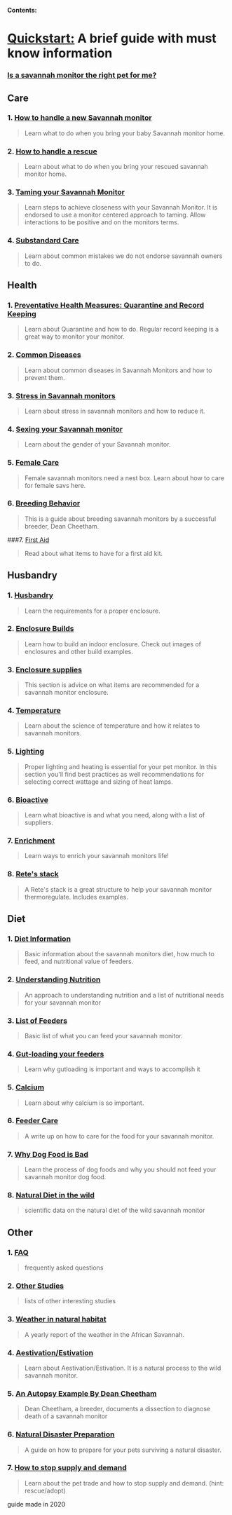 **Contents:**

# [Quickstart:](https://www.reddit.com/r/savannahmonitor/wiki/quickstart) A brief guide with must know information

### [Is a savannah monitor the right pet for me?](https://www.reddit.com/r/savannahmonitor/wiki/therightpet)

## Care
### 1. [How to handle a new Savannah monitor](https://www.reddit.com/r/savannahmonitor/wiki/newsav)

>Learn what to do when you bring your baby Savannah monitor home.

### 2. [How to handle a rescue](https://www.reddit.com/r/savannahmonitor/wiki/rescue)

>Learn about what to do when you bring your rescued savannah monitor home.

### 3. [Taming your Savannah Monitor](https://www.reddit.com/r/savannahmonitor/wiki/index/taming)

>Learn steps to achieve closeness with your Savannah Monitor. It is endorsed to use a monitor centered approach to taming. Allow interactions to be positive and on the monitors terms. 

### 4. [Substandard Care](https://www.reddit.com/r/savannahmonitor/wiki/substandardcare)

>Learn about common mistakes we do not endorse savannah owners to do.



## Health
### 1. [Preventative Health Measures: Quarantine and Record Keeping](https://www.reddit.com/r/savannahmonitor/wiki/recordkeeping)

>Learn about Quarantine and how to do. Regular record keeping is a great way to monitor your monitor.

### 2. [Common Diseases](https://www.reddit.com/r/savannahmonitor/wiki/commondisease)

>Learn about common diseases in Savannah Monitors and how to prevent them.

### 3. [Stress in Savannah monitors](https://www.reddit.com/r/savannahmonitor/wiki/stress)

>Learn about stress in savannah monitors and how to reduce it.

### 4. [Sexing your Savannah monitor](https://www.reddit.com/r/savannahmonitor/wiki/sexing)

>Learn about the gender of your Savannah monitor.

### 5. [Female Care]( https://www.reddit.com/r/savannahmonitor/wiki/femalecare)

>Female savannah monitors need a nest box. Learn about how to care for female savs here.

### 6. [Breeding Behavior](https://www.reddit.com/r/savannahmonitor/wiki/breedingbehavior)

>This is a guide about breeding savannah monitors by a successful breeder, Dean Cheetham.

###7. [First Aid](https://www.reddit.com/r/savannahmonitor/wiki/firstaid)

>Read about what items to have for a first aid kit.
 
  
## Husbandry 
### 1. [Husbandry](https://www.reddit.com/r/savannahmonitor/wiki/husbandary)

>Learn the requirements for a proper enclosure. 

### 2. [Enclosure Builds](https://www.reddit.com/r/savannahmonitor/wiki/enclosurebuild)

>Learn how to build an indoor enclosure. Check out images of enclosures and other build examples.

### 3. [Enclosure supplies](https://www.reddit.com/r/savannahmonitor/wiki/enclosuresupplies)

>This section is advice on what items are recommended for a savannah monitor enclosure.

### 4. [Temperature](https://www.reddit.com/r/savannahmonitor/wiki/temperature)

>Learn about the science of temperature and how it relates to savannah monitors.

### 5. [Lighting](https://www.reddit.com/r/savannahmonitor/wiki/lighting)

>Proper lighting and heating is essential for your pet monitor. In this section you'll find best practices as well recommendations for selecting correct wattage and sizing of heat lamps.
 
### 6. [Bioactive](https://www.reddit.com/r/savannahmonitor/wiki/bioactive)

>Learn what bioactive is and what you need, along with a list of suppliers.

### 7. [Enrichment](https://www.reddit.com/r/savannahmonitor/wiki/enrichment)

>Learn ways to enrich your savannah monitors life!

### 8. [Rete's stack](https://www.reddit.com/r/savannahmonitor/wiki/retestack)

>A Rete's stack is a great structure to help your savannah monitor thermoregulate. Includes examples.


## Diet
### 1. [Diet Information](https://www.reddit.com/r/savannahmonitor/wiki/dietinfo)

> Basic information about the savannah monitors diet, how much to feed, and nutritional value of feeders.

### 2. [Understanding Nutrition](https://www.reddit.com/r/savannahmonitor/wiki/nutrition)

>An approach to understanding nutrition and a list of nutritional needs for your savannah monitor 

### 3. [List of Feeders](https://www.reddit.com/r/savannahmonitor/wiki/feederlist)

>Basic list of what you can feed your savannah monitor.

### 4. [Gut-loading your feeders](https://www.reddit.com/r/savannahmonitor/wiki/gutloading)

>Learn why gutloading is important and ways to accomplish it

### 5. [Calcium](https://www.reddit.com/r/savannahmonitor/wiki/calcium)

>Learn about why calcium is so important.

### 6. [Feeder Care](https://www.reddit.com/r/savannahmonitor/wiki/feedercare)

>A write up on how to care for the food for your savannah monitor.

### 7. [Why Dog Food is Bad](https://www.reddit.com/r/savannahmonitor/wiki/index/dogfoodbad)

>Learn the process of dog foods and why you should not feed your savannah monitor dog food.


### 8. [Natural Diet in the wild](https://www.reddit.com/r/savannahmonitor/wiki/naturaldiet)

>scientific data on the natural diet of the wild savannah monitor


## Other
### 1. [FAQ](https://www.reddit.com/r/savannahmonitor/wiki/faq)

>frequently asked questions

### 2. [Other Studies](https://www.reddit.com/r/savannahmonitor/wiki/otherstudies)

>lists of other interesting studies

### 3. [Weather in natural habitat](https://www.reddit.com/r/savannahmonitor/wiki/naturalweather)

>A yearly report of the weather in the African Savannah.

### 4. [Aestivation/Estivation](https://www.reddit.com/r/savannahmonitor/wiki/aestivationestivation)

>Learn about Aestivation/Estivation. It is a natural process to the wild savannah monitor.

### 5. [An Autopsy Example By Dean Cheetham](https://www.reddit.com/r/savannahmonitor/wiki/autopsyexample)

>Dean Cheetham, a breeder, documents a dissection to diagnose death of a savannah monitor

### 6. [Natural Disaster Preparation](https://www.reddit.com/r/savannahmonitor/wiki/naturaldisaster)

>A guide on how to prepare for your pets surviving a natural disaster.

### 7. [How to stop supply and demand](https://www.reddit.com/r/savannahmonitor/wiki/stopsupplyanddemand)

>Learn about the pet trade and how to stop supply and demand. (hint: rescue/adopt)

guide made in 2020
